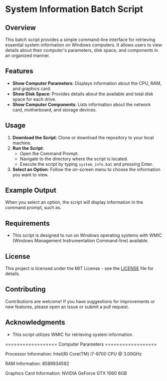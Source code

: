# System Information Batch Script

## Overview
This batch script provides a simple command-line interface for retrieving essential system information on Windows computers. It allows users to view details about their computer's parameters, disk space, and components in an organized manner.

## Features
- **Show Computer Parameters**: Displays information about the CPU, RAM, and graphics card.
- **Show Disk Space**: Provides details about the available and total disk space for each drive.
- **Show Computer Components**: Lists information about the network card, motherboard, and storage devices.

## Usage
1. **Download the Script**: Clone or download the repository to your local machine.
2. **Run the Script**:
   - Open the Command Prompt.
   - Navigate to the directory where the script is located.
   - Execute the script by typing `system_info.bat` and pressing Enter.
3. **Select an Option**: Follow the on-screen menu to choose the information you want to view.

## Example Output
When you select an option, the script will display information in the command prompt, such as.

## Requirements
- This script is designed to run on Windows operating systems with WMIC (Windows Management Instrumentation Command-line) available.

## License
This project is licensed under the MIT License - see the [LICENSE](LICENSE) file for details.

## Contributing
Contributions are welcome! If you have suggestions for improvements or new features, please open an issue or submit a pull request.

## Acknowledgments
- This script utilizes WMIC for retrieving system information.

================== Computer Parameters ==================

Processor Information: Intel(R) Core(TM) i7-9700 CPU @ 3.00GHz

RAM Information: 8589934592

Graphics Card Information: NVIDIA GeForce GTX 1060 6GB

 
